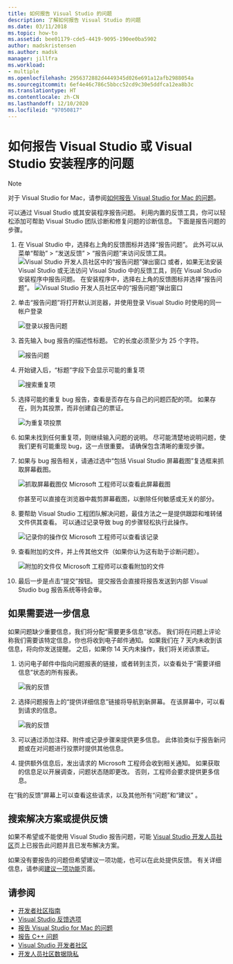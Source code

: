 ```yaml
---
title: 如何报告 Visual Studio 的问题
description: 了解如何报告 Visual Studio 的问题
ms.date: 03/11/2018
ms.topic: how-to
ms.assetid: bee01179-cde5-4419-9095-190ee0ba5902
author: madskristensen
ms.author: madsk
manager: jillfra
ms.workload:
- multiple
ms.openlocfilehash: 2956372882d4449345d026e691a12afb2988054a
ms.sourcegitcommit: 6ef4e46c786c5bbcc52cd9c30e5ddfca12ea8b3c
ms.translationtype: HT
ms.contentlocale: zh-CN
ms.lasthandoff: 12/10/2020
ms.locfileid: "97050817"
---
```

# <a name="how-to-report-a-problem-with-visual-studio-or-visual-studio-installer"></a>如何报告 Visual Studio 或 Visual Studio 安装程序的问题

> [!NOTE]
> 对于 Visual Studio for Mac，请参阅[如何报告 Visual Studio for Mac 的问题](/visualstudio/mac/report-a-problem)。

可以通过 Visual Studio 或其安装程序报告问题。 利用内置的反馈工具，你可以轻松添加可帮助 Visual Studio 团队诊断和修复问题的诊断信息。 下面是报告问题的步骤。

1. 在 Visual Studio 中，选择右上角的反馈图标并选择“报告问题”。 此外可以从菜单“帮助” > “发送反馈” > “报告问题”来访问反馈工具。
![Visual Studio 开发人员社区中的“报告问题”弹出窗口](media/feedback-button.png) 或者，如果无法安装 Visual Studio 或无法访问 Visual Studio 中的反馈工具，则在 Visual Studio 安装程序中报告问题。  在安装程序中，选择右上角的反馈图标并选择“报告问题”。
![Visual Studio 开发人员社区中的“报告问题”弹出窗口](media/installer.png)

1. 单击“报告问题”将打开默认浏览器，并使用登录 Visual Studio 时使用的同一帐户登录

   ![登录以报告问题](../ide/media/feedback-browser-top.png)

1. 首先输入 bug 报告的描述性标题。 它的长度必须至少为 25 个字符。

    ![报告问题](../ide/media/feedback-report.png)

1. 开始键入后，“标题”字段下会显示可能的重复项

    ![搜索重复项](../ide/media/feedback-search.png)

1. 选择可能的重复 bug 报告，查看是否存在与自己的问题匹配的项。 如果存在，则为其投票，而非创建自己的票证。

    ![为重复项投票](../ide/media/feedback-duplicate.png)

2. 如果未找到任何重复项，则继续输入问题的说明。 尽可能清楚地说明问题，使我们更有可能重现 bug，这一点很重要。 请确保包含清晰的重现步骤。

3. 如果与 bug 报告相关，请通过选中“包括 Visual Studio 屏幕截图”复选框来抓取屏幕截图。

    ![抓取屏幕截图](../ide/media/feedback-screenshot.png)仅 Microsoft 工程师可以查看此屏幕截图

    你甚至可以直接在浏览器中裁剪屏幕截图，以删除任何敏感或无关的部分。

4. 要帮助 Visual Studio 工程团队解决问题，最佳方法之一是提供跟踪和堆转储文件供其查看。 可以通过记录导致 bug 的步骤轻松执行此操作。

    ![记录你的操作](../ide/media/feedback-recording.png)仅 Microsoft 工程师可以查看该记录

5. 查看附加的文件，并上传其他文件（如果你认为这有助于诊断问题）。

    ![附加的文件](../ide/media/feedback-attachments.png)仅 Microsoft 工程师可以查看附加的文件

6. 最后一步是点击“提交”按钮。 提交报告会直接将报告发送到内部 Visual Studio bug 报告系统等待会审。

## <a name="when-further-information-is-needed"></a>如果需要进一步信息

如果问题缺少重要信息，我们将分配“需要更多信息”状态。 我们将在问题上评论称我们需要该特定信息，你也将收到电子邮件通知。 如果我们在 7 天内未收到该信息，将向你发送提醒。 之后，如果你 14 天内未操作，我们将关闭该票证。

1. 访问电子邮件中指向问题报表的链接，或者转到主页，以查看处于“需要详细信息”状态的所有报表。

    ![我的反馈](../ide/media/feedback-my-feedback.png)

1. 选择问题报告上的“提供详细信息”链接将导航到新屏幕。 在该屏幕中，可以看到请求的信息。

   ![我的反馈](../ide/media/feedback-need-more-info.png)

1. 可以通过添加注释、附件或记录步骤来提供更多信息。 此体验类似于报告新问题或在对问题进行投票时提供其他信息。

1. 提供额外信息后，发出请求的 Microsoft 工程师会收到相关通知。 如果获取的信息足以开展调查，问题状态随即更改。 否则，工程师会要求提供更多信息。

在“我的反馈”屏幕上可以查看这些请求，以及其他所有“问题”和“建议”  。

## <a name="search-for-solutions-or-provide-feedback"></a>搜索解决方案或提供反馈

如果不希望或不能使用 Visual Studio 报告问题，可能 [Visual Studio 开发人员社区](https://developercommunity.visualstudio.com/)页上已报告此问题并且已发布解决方案。

如果没有要报告的问题但希望建议一项功能，也可以在此处提供反馈。 有关详细信息，请参阅[建议一项功能](https://developercommunity.visualstudio.com/content/idea/post.html?space=8)页面。

## <a name="see-also"></a>请参阅

* [开发者社区指南](./developer-community-guidelines.md)
* [Visual Studio 反馈选项](../ide/feedback-options.md)
* [报告 Visual Studio for Mac 的问题](/visualstudio/mac/report-a-problem)
* [报告 C++ 问题](/cpp/how-to-report-a-problem-with-the-visual-cpp-toolset)
* [Visual Studio 开发者社区](https://developercommunity.visualstudio.com/)
* [开发人员社区数据隐私](developer-community-privacy.md)